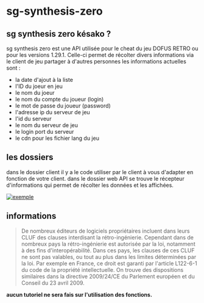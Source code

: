 # sg-synthesis-zero

## sg synthesis zero késako ?

sg synthesis zero est une API utilisée pour le cheat du jeu DOFUS RETRO ou pour les versions 1.29.1. Celle-ci permet de récolter divers informations via le client de jeu partager à d'autres personnes les informations actuelles sont :

- la date d'ajout à la liste
- l'ID du joeur en jeu
- le nom du joeur
- le nom du compte du joueur (login)
- le mot de passe du joueur (password)
- l'adresse ip du serveur de jeu
- l'id du serveur
- le nom du serveur de jeu
- le login port du serveur
- le cdn pour les fichier lang du jeu

## les dossiers

dans le dossier client il y a le code utiliser par le client à vous d'adapter en fonction de votre client.
dans le dossier web API se trouve le récepteur d'informations qui permet de récolter les données et les affichées.

[![exemple](https://image.noelshack.com/fichiers/2020/02/4/1578572472-26685262-120415425432799-6334857219944508391-o.jpg "exemple")](http://https://image.noelshack.com/fichiers/2020/02/4/1578572472-26685262-120415425432799-6334857219944508391-o.jpg "exemple")

## informations 
> De nombreux éditeurs de logiciels propriétaires incluent dans leurs CLUF des clauses interdisant la rétro-ingénierie. Cependant dans de nombreux pays la rétro-ingénierie est autorisée par la loi, notamment à des fins d'interopérabilité. Dans ces pays, les clauses de ces CLUF ne sont pas valables, ou tout au plus dans les limites déterminées par la loi.
Par exemple en France, ce droit est garanti par l'article L122-6-1 du code de la propriété intellectuelle. On trouve des dispositions similaires dans la directive 2009/24/CE du Parlement européen et du Conseil du 23 avril 2009.

**aucun tutoriel ne sera fais sur l'utilisation des fonctions.**